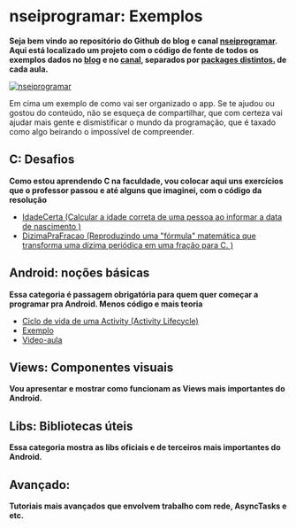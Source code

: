 # nseiprogramar: Exemplos
**Seja bem vindo ao repositório do Github do blog e canal [nseiprogramar](https://nseiprogramar.wordpress.com/). Aqui está localizado um projeto com o código de fonte de todos os exemplos dados no [blog](https://nseiprogramar.wordpress.com/) e no [canal](https://nseiprogramar.wordpress.com/), separados por [packages distintos.](https://github.com/hofstede-matheus/nseiprogramar/tree/master/app/src/main) de cada aula.**

[![nseiprogramar](http://i.imgur.com/rdOjRAA.png?1)](https://github.com/hofstede-matheus/nseiprogramar/tree/master/app/src/main/java/nseiprogramar/matheushofstede/com/exemplos)

Em cima um exemplo de como vai ser organizado o app.
Se te ajudou ou gostou do conteúdo, não se esqueça de compartilhar, que com certeza vai ajudar mais gente e dismistificar o mundo da programação, que é taxado como algo beirando o impossível de compreender.

## C: Desafios
**Como estou aprendendo C na faculdade, vou colocar aqui uns exercícios que o professor passou e até alguns que imaginei, com o código da resolução**
* [IdadeCerta (Calcular a idade correta de uma pessoa ao informar a data de nascimento )](https://nseiprogramar.wordpress.com/2015/11/02/404/)
* [DizimaPraFracao (Reproduzindo uma "fórmula" matemática que transforma uma dízima periódica em uma fração para C. )](https://nseiprogramar.wordpress.com/2016/03/14/dizimaprafracao-reproduzindo-uma-formula-matematica-que-transforma-uma-dizima-periodica-em-uma-fracao-para-c/)

## Android: noções básicas
**Essa categoria é passagem obrigatória para quem quer começar a programar pra Android. Menos código e mais teoria** 
* [Ciclo de vida de uma Activity (Activity Lifecycle)](https://nseiprogramar.wordpress.com/2015/11/02/ciclo-de-vida-de-uma-activity-activity-lifecycle/)
 * [Exemplo](https://github.com/hofstede-matheus/nseiprogramar/tree/master/app/src/main/java/nseiprogramar/matheushofstede/com/exemplos/lifecycle)
 * [Video-aula](chegando...)
 

 
## Views: Componentes visuais
**Vou apresentar e mostrar como funcionam as Views mais importantes do Android.** 







## Libs: Bibliotecas úteis
**Essa categoria mostra as libs oficiais e de terceiros mais importantes do Android.** 



## Avançado:
**Tutoriais mais avançados que envolvem trabalho com rede, AsyncTasks e etc.** 


